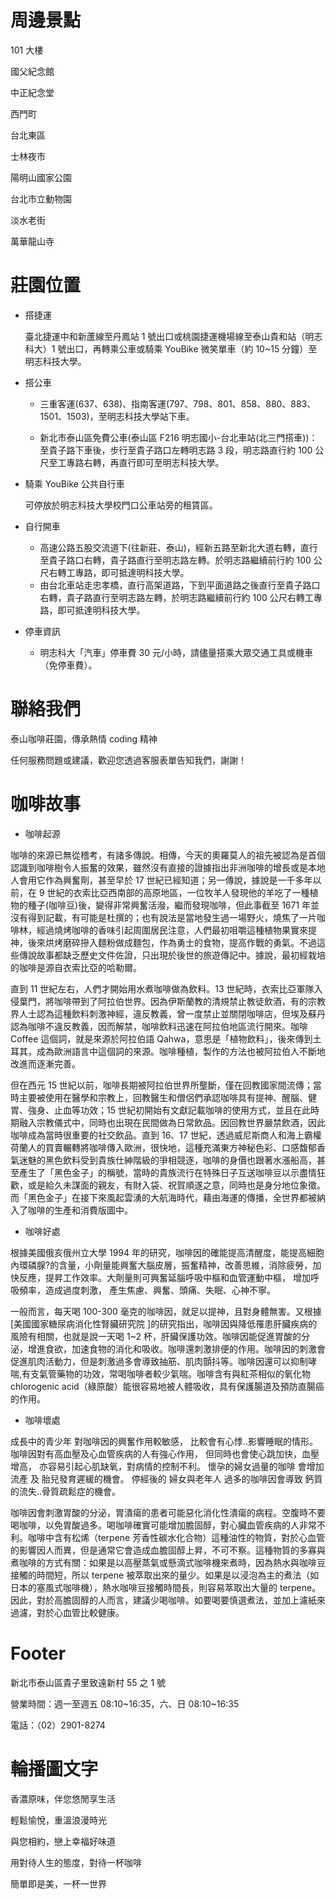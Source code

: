 # 周邊景點

101 大樓

國父紀念館

中正紀念堂

西門町

台北東區

士林夜市

陽明山國家公園

台北市立動物園

淡水老街

萬華龍山寺

# 莊園位置

-  搭捷運

   臺北捷運中和新蘆線至丹鳳站 1 號出口或桃園捷運機場線至泰山貴和站（明志科大）1 號出口，再轉乘公車或騎乘 YouBike 微笑單車（約 10~15 分鐘）至明志科技大學。

-  搭公車

   -  三重客運(637、638)、指南客運(797、798、801、858、880、883、1501、1503)，至明志科技大學站下車。

   -  新北市泰山區免費公車(泰山區 F216 明志國小-台北車站(北三門搭車))：至貴子路下車後，步行至貴子路口左轉明志路 3 段，明志路直行約 100 公尺至工專路右轉，再直行即可至明志科技大學。

-  騎乘 YouBike 公共自行車

   可停放於明志科技大學校門口公車站旁的租賃區。

-  自行開車

   -  高速公路五股交流道下(往新莊、泰山)，經新五路至新北大道右轉，直行至貴子路口右轉，貴子路直行至明志路左轉。於明志路繼續前行約 100 公尺右轉工專路，即可抵達明科技大學。
   -  由台北車站走忠孝橋，直行高架道路，下到平面道路之後直行至貴子路口右轉，貴子路直行至明志路左轉，於明志路繼續前行約 100 公尺右轉工專路，即可抵達明科技大學。

-  停車資訊

   -  明志科大「汽車」停車費 30 元/小時，請儘量搭乘大眾交通工具或機車（免停車費）。

# 聯絡我們

泰山咖啡莊園，傳承熱情 coding 精神

任何服務問題或建議，歡迎您透過客服表單告知我們，謝謝！

# 咖啡故事

-  咖啡起源

咖啡的來源已無從稽考，有諸多傳說。相傳，今天的奧羅莫人的祖先被認為是首個認識到咖啡樹令人振奮的效果，雖然沒有直接的證據指出非洲咖啡的增長或是本地人會用它作為興奮劑，甚至早於 17 世紀已經知道；另一傳說，據說是一千多年以前，在 9 世紀的衣索比亞西南部的高原地區，一位牧羊人發現他的羊吃了一種植物的種子(咖啡豆)後，變得非常興奮活潑，繼而發現咖啡，但此事截至 1671 年並沒有得到記載，有可能是杜撰的；也有說法是當地發生過一場野火，燒焦了一片咖啡林，經過燒烤咖啡的香味引起周圍居民注意，人們最初咀嚼這種植物果實來提神，後來烘烤磨碎摻入麵粉做成麵包，作為勇士的食物，提高作戰的勇氣。不過這些傳說故事都缺乏歷史文件佐證，只出現於後世的旅遊傳記中。據說，最初經栽培的咖啡是源自衣索比亞的哈勒爾。

直到 11 世紀左右，人們才開始用水煮咖啡做為飲料。13 世紀時，衣索比亞軍隊入侵葉門，將咖啡帶到了阿拉伯世界。因為伊斯蘭教的清規禁止教徒飲酒，有的宗教界人士認為這種飲料刺激神經，違反教義，曾一度禁止並關閉咖啡店，但埃及蘇丹認為咖啡不違反教義，因而解禁，咖啡飲料迅速在阿拉伯地區流行開來。咖啡 Coffee 這個詞，就是來源於阿拉伯語 Qahwa，意思是「植物飲料」，後來傳到土耳其，成為歐洲語言中這個詞的來源。咖啡種植，製作的方法也被阿拉伯人不斷地改進而逐漸完善。

但在西元 15 世紀以前，咖啡長期被阿拉伯世界所壟斷，僅在回教國家間流傳；當時主要被使用在醫學和宗教上，回教醫生和僧侶們承認咖啡具有提神、醒腦、健胃、強身、止血等功效；15 世紀初開始有文獻記載咖啡的使用方式，並且在此時期融入宗教儀式中，同時也出現在民間做為日常飲品。因回教世界嚴禁飲酒，因此咖啡成為當時很重要的社交飲品。直到 16、17 世紀，透過威尼斯商人和海上霸權荷蘭人的買賣輾轉將咖啡傳入歐洲，很快地，這種充滿東方神秘色彩、口感馥郁香氣迷魅的黑色飲料受到貴族仕紳階級的爭相競逐，咖啡的身價也跟著水漲船高，甚至產生了「黑色金子」的稱號，當時的貴族流行在特殊日子互送咖啡豆以示盡情狂歡，或是給久未謀面的親友，有財入袋、祝賀順遂之意，同時也是身分地位象徵。而「黑色金子」在接下來風起雲湧的大航海時代，藉由海運的傳播，全世界都被納入了咖啡的生產和消費版圖中。

-  咖啡好處

根據美國俄亥俄州立大學 1994 年的研究，咖啡因的確能提高清醒度，能提高細胞內環磷腺?的含量，小劑量能興奮大腦皮層，振奮精神，改善思維，消除疲勞，加快反應，提昇工作效率。大劑量則可興奮延腦呼吸中樞和血管運動中樞， 增加呼吸頻率，造成過度刺激， 產生焦慮、興奮、頭痛、失眠、心神不寧。

一般而言，每天喝 100-300 毫克的咖啡因，就足以提神，且對身體無害。又根據[美國國家糖尿病消化性腎臟研究院 ]的研究指出，咖啡因與降低罹患肝臟疾病的風險有相關，也就是說一天喝 1~2 杯，肝臟保護功效。咖啡因能促進胃酸的分泌，增進食欲，加速食物的消化和吸收。咖啡還刺激排便的作用。咖啡因的刺激會促進肌肉活動力，但是刺激過多會導致抽筋、肌肉顫抖等。咖啡因還可以抑制哮喘,有支氣管藥物的功效，常喝咖啡者較少氣喘。咖啡含有與紅茶相似的氧化物 chlorogenic acid（綠原酸）能很容易地被人體吸收，具有保護腸道及預防直腸癌的作用。

-  咖啡壞處

成長中的青少年 對咖啡因的興奮作用較敏感， 比較會有心悸..影響睡眠的情形。 咖啡因對有高血壓及心血管疾病的人有強心作用， 但同時也會使心跳加快，血壓增高， 亦容易引起心肌缺氧，對病情的控制不利。 懷孕的婦女過量的咖啡 會增加流產 及 胎兒發育遲緩的機會。 停經後的 婦女與老年人 過多的咖啡因會導致 鈣質的流失..骨質疏鬆症的機會。

咖啡因會刺激胃酸的分泌，胃潰瘍的患者可能惡化消化性潰瘍的病程。空腹時不要喝咖啡，以免胃酸過多。喝咖啡確實可能增加膽固醇，對心臟血管疾病的人非常不利。咖啡中含有松烯（terpene 芳香性碳水化合物）這種油性的物質，對於心血管的影響因人而異，但是通常它會造成血膽固醇上昇，不可不察。這種物質的多寡與煮咖啡的方式有關：如果是以高壓蒸氣或懸滴式咖啡機來煮時，因為熱水與咖啡豆接觸的時間短，所以 terpene 被萃取出來的量少。如果是以浸泡為主的煮法（如日本的塞風式咖啡機），熱水咖啡豆接觸時間長，則容易萃取出大量的 terpene。因此，對於高膽固醇的人而言，建議少喝咖啡。如要喝要慎選煮法，並加上濾紙來過濾，對於心血管比較健康。

# Footer

新北市泰山區貴子里致遠新村 55 之 1 號

營業時間：週一至週五 08:10~16:35，六、日 08:10~16:35

電話：（02）2901-8274

# 輪播圖文字

香濃原味，伴您悠閒享生活

輕鬆愉悅，重溫浪漫時光

與您相約，戀上幸福好味道

用對待人生的態度，對待一杯咖啡

簡單即是美，一杯一世界

